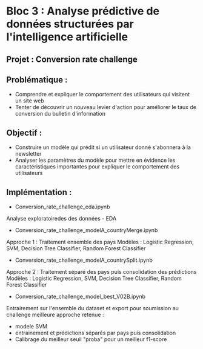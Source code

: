 # Bloc 3 : Analyse prédictive de données structurées par l'intelligence artificielle

## Projet : Conversion rate challenge

## Problématique :
* Comprendre et expliquer le comportement des utilisateurs qui visitent un site web
* Tenter de découvrir un nouveau levier d'action pour améliorer le taux de conversion du bulletin d'information 

## Objectif :
* Construire un modèle qui prédit si un utilisateur donné s'abonnera à la newsletter
* Analyser les paramètres du modèle pour mettre en évidence les caractéristiques importantes pour expliquer le comportement des utilisateurs 

## Implémentation :
* Conversion_rate_challenge_eda.ipynb

Analyse exploratoiredes des données - EDA

* Conversion_rate_challenge_modelA_countryMerge.ipynb

Approche 1 : Traitement ensemble des pays
Modèles : Logistic Regression, SVM, Decision Tree Classifier, Random Forest Classifier

* Conversion_rate_challenge_modelA_countrySplit.ipynb

Approche 2 : Traitement séparé des pays puis consolidation des prédictions
Modèles : Logistic Regression, SVM, Decision Tree Classifier, Random Forest Classifier

* Conversion_rate_challenge_model_best_V02B.ipynb

Entrairement sur l'ensemble du dataset et export pour soumission au challenge
meilleure approche retenue :
- modele SVM
- entrainement et prédictions séparés par pays puis consolidation
- Calibrage du meilleur seuil "proba" pour un meilleur f1-score 
